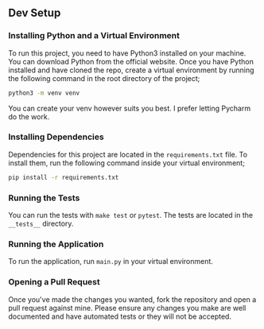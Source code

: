 
## Dev Setup

### Installing Python and a Virtual Environment

To run this project, you need to have Python3 installed on your machine. You can download Python from the official website.
Once you have Python installed and have cloned the repo, create a virtual environment by running the following command in
the root directory of the project;

```bash
python3 -m venv venv
```

You can create your venv however suits you best. I prefer letting Pycharm do the work.

### Installing Dependencies

Dependencies for this project are located in the `requirements.txt` file. To install them, run the following command 
inside your virtual environment;

```bash
pip install -r requirements.txt
```
    
### Running the Tests

You can run the tests with `make test` or `pytest`. The tests are located in the `__tests__` directory.

### Running the Application

To run the application, run `main.py` in your virtual environment.

### Opening a Pull Request

Once you've made the changes you wanted, fork the repository and open a pull request against mine. Please ensure
any changes you make are well documented and have automated tests or they will not be accepted.

